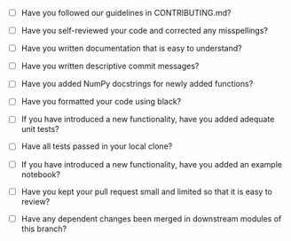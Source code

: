 * [ ] Have you followed our guidelines in CONTRIBUTING.md? 
* [ ] Have you self-reviewed your code and corrected any misspellings? 
* [ ] Have you written documentation that is easy to understand?
* [ ] Have you written descriptive commit messages? 
* [ ] Have you added NumPy docstrings for newly added functions? 
* [ ] Have you formatted your code using black? 
* [ ] If you have introduced a new functionality, have you added adequate unit tests?
* [ ] Have all tests passed in your local clone? 
* [ ] If you have introduced a new functionality, have you added an example notebook?
* [ ] Have you kept your pull request small and limited so that it is easy to review? 
* [ ] Have any dependent changes been merged in downstream modules of this branch? 

